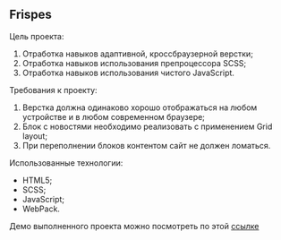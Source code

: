 ## Frispes

Цель проекта:

1. Отработка навыков адаптивной, кроссбраузерной верстки;
2. Отработка навыков использования препроцессора SCSS;
3. Отработка навыков использования чистого JavaScript.

Требования к проекту:

1. Верстка должна одинаково хорошо отображаться на любом устройстве и в любом современном браузере;
2. Блок с новостями необходимо реализовать с применением Grid layout;
3. При переполнении блоков контентом сайт не должен ломаться.

Использованные технологии:

- HTML5;
- SCSS;
- JavaScript;
- WebPack.

Демо выполненного проекта можно посмотреть по этой [ссылке]()

